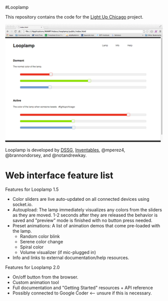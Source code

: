 #Looplamp

This repository contains the code for the [Light Up Chicago](http://lightupchicago.org/) project.

![Screenshot](images/front_end_screenshot.jpg)  

Looplamp is developed by [DSSG](http://dssg.io), [Inventables](http://inventables.com), @mperez4, @brannondorsey, and @notandrewkay. 

# Web interface feature list

Features for Looplamp 1.5

- Color sliders are live auto-updated on all connected devices using socket.io.
- Autoupload: The lamp immediately visualizes any colors from the sliders as they are moved.   1-2 seconds after they are released the behavior is saved and "preview" mode is finished with no button press needed.
- Preset animations: A list of animation demos that come pre-loaded with the lamp. 
	- Random color blink
	- Serene color change
	- Spiral color
	- Volume visualizer (if mic-plugged in)
- Info and links to external documentation/help resources.

Features for Looplamp 2.0

- On/off button from the browser.
- Custom animation tool
- Full documentation and "Getting Started" resources + API reference
- Possibly connected to Google Coder <-- unsure if this is necessary. 